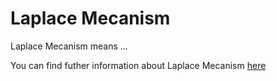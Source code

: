 # Laplace Mecanism

Laplace Mecanism means ...

You can find futher information about Laplace Mecanism [here](../T3.5/.md)
